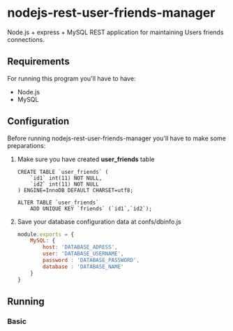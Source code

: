 # nodejs-rest-user-friends-manager

Node.js + express + MySQL REST application for maintaining Users friends connections.

## Requirements

For running this program you'll have to have:
* Node.js
* MySQL

## Configuration

Before running nodejs-rest-user-friends-manager you'll have to make some preparations:

1. Make sure you have created **user_friends** table
   
    ```mysql
    CREATE TABLE `user_friends` (
        `id1` int(11) NOT NULL,
        `id2` int(11) NOT NULL
    ) ENGINE=InnoDB DEFAULT CHARSET=utf8;

    ALTER TABLE `user_friends`
        ADD UNIQUE KEY `friends` (`id1`,`id2`);
    ```
2. Save your database configuration data at confs/dbinfo.js 
   
    ```js
    module.exports = {
        MySQL: {
            host: 'DATABASE_ADRESS',
            user: 'DATABASE_USERNAME',
            password : 'DATABASE_PASSWORD',
            database : 'DATABASE_NAME'
        }
    }
    ```

## Running

### Basic

